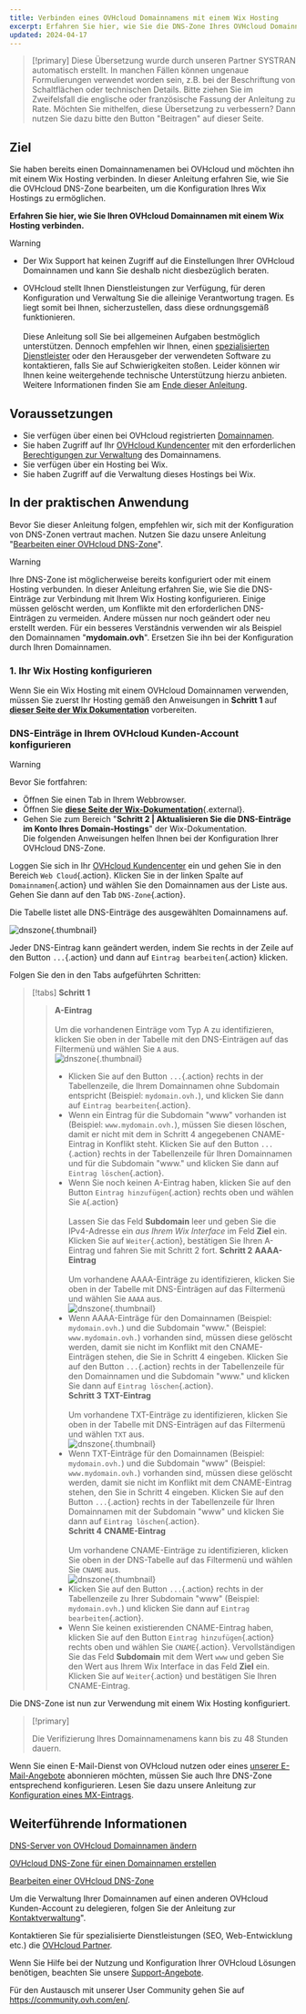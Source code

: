 ```yaml
---
title: Verbinden eines OVHcloud Domainnamens mit einem Wix Hosting
excerpt: Erfahren Sie hier, wie Sie die DNS-Zone Ihres OVHcloud Domainnamens konfigurieren, um sie mit einem Wix Hosting zu verwenden
updated: 2024-04-17
---
```


> [!primary]
> Diese Übersetzung wurde durch unseren Partner SYSTRAN automatisch erstellt. In manchen Fällen können ungenaue Formulierungen verwendet worden sein, z.B. bei der Beschriftung von Schaltflächen oder technischen Details. Bitte ziehen Sie im Zweifelsfall die englische oder französische Fassung der Anleitung zu Rate. Möchten Sie mithelfen, diese Übersetzung zu verbessern? Dann nutzen Sie dazu bitte den Button "Beitragen" auf dieser Seite.
>

## Ziel

Sie haben bereits einen Domainnamenamen bei OVHcloud und möchten ihn mit einem Wix Hosting verbinden. In dieser Anleitung erfahren Sie, wie Sie die OVHcloud DNS-Zone bearbeiten, um die Konfiguration Ihres Wix Hostings zu ermöglichen.

**Erfahren Sie hier, wie Sie Ihren OVHcloud Domainnamen mit einem Wix Hosting verbinden.**

> [!warning]
>
> - Der Wix Support hat keinen Zugriff auf die Einstellungen Ihrer OVHcloud Domainnamen und kann Sie deshalb nicht diesbezüglich beraten.
>
> - OVHcloud stellt Ihnen Dienstleistungen zur Verfügung, für deren Konfiguration und Verwaltung Sie die alleinige Verantwortung tragen. Es liegt somit bei Ihnen, sicherzustellen, dass diese ordnungsgemäß funktionieren.<br><br> Diese Anleitung soll Sie bei allgemeinen Aufgaben bestmöglich unterstützen. Dennoch empfehlen wir Ihnen, einen [spezialisierten Dienstleister](https://partner.ovhcloud.com/de/directory/) oder den Herausgeber der verwendeten Software zu kontaktieren, falls Sie auf Schwierigkeiten stoßen. Leider können wir Ihnen keine weitergehende technische Unterstützung hierzu anbieten. Weitere Informationen finden Sie am [Ende dieser Anleitung](#gofurther).
>
>

## Voraussetzungen

- Sie verfügen über einen bei OVHcloud registrierten [Domainnamen](https://www.ovhcloud.com/de/domains/).
- Sie haben Zugriff auf Ihr [OVHcloud Kundencenter](/links//manager) mit den erforderlichen [Berechtigungen zur Verwaltung](/pages/account_and_service_management/account_information/managing_contacts) des Domainnamens.
- Sie verfügen über ein Hosting bei Wix.
- Sie haben Zugriff auf die Verwaltung dieses Hostings bei Wix.

## In der praktischen Anwendung

Bevor Sie dieser Anleitung folgen, empfehlen wir, sich mit der Konfiguration von DNS-Zonen vertraut machen. Nutzen Sie dazu unsere Anleitung "[Bearbeiten einer OVHcloud DNS-Zone](/pages/web_cloud/domains/dns_zone_edit)".

> [!warning]
>
> Ihre DNS-Zone ist möglicherweise bereits konfiguriert oder mit einem Hosting verbunden. In dieser Anleitung erfahren Sie, wie Sie die DNS-Einträge zur Verbindung mit Ihrem Wix Hosting konfigurieren. Einige müssen gelöscht werden, um Konflikte mit den erforderlichen DNS-Einträgen zu vermeiden. Andere müssen nur noch geändert oder neu erstellt werden. Für ein besseres Verständnis verwenden wir als Beispiel den Domainnamen "**mydomain.ovh**". Ersetzen Sie ihn bei der Konfiguration durch Ihren Domainnamen.

### 1. Ihr Wix Hosting konfigurieren

Wenn Sie ein Wix Hosting mit einem OVHcloud Domainnamen verwenden, müssen Sie zuerst Ihr Hosting gemäß den Anweisungen in **Schritt 1** auf [**dieser Seite der Wix Dokumentation**](https://support.wix.com/de/article/connecter-un-domaine-%C3%A0-wix-par-pointage-5727882) vorbereiten.

### DNS-Einträge in Ihrem OVHcloud Kunden-Account konfigurieren

> [!warning]
>
> Bevor Sie fortfahren: <br>
> - Öffnen Sie einen Tab in Ihrem Webbrowser.
> - Öffnen Sie [**diese Seite der Wix-Dokumentation**](https://support.wix.com/de/article/connect-un-domain-%C3%A0-wix-par-pointing-5727882){.external}.
> - Gehen Sie zum Bereich "**Schritt 2 | Aktualisieren Sie die DNS-Einträge im Konto Ihres Domain-Hostings**" der Wix-Dokumentation.<br>
> Die folgenden Anweisungen helfen Ihnen bei der Konfiguration Ihrer OVHcloud DNS-Zone.

Loggen Sie sich in Ihr [OVHcloud Kundencenter](/links//manager) ein und gehen Sie in den Bereich `Web Cloud`{.action}. Klicken Sie in der linken Spalte auf `Domainnamen`{.action} und wählen Sie den Domainnamen aus der Liste aus. Gehen Sie dann auf den Tab `DNS-Zone`{.action}.

Die Tabelle listet alle DNS-Einträge des ausgewählten Domainnamens auf.

![dnszone](images/tab.png){.thumbnail}

Jeder DNS-Eintrag kann geändert werden, indem Sie rechts in der Zeile auf den Button `...`{.action} und dann auf `Eintrag bearbeiten`{.action} klicken.

Folgen Sie den in den Tabs aufgeführten Schritten:

> [!tabs]
> **Schritt 1**
>> **A-Eintrag**<br><br>
>> Um die vorhandenen Einträge vom Typ A zu identifizieren, klicken Sie oben in der Tabelle mit den DNS-Einträgen auf das Filtermenü und wählen Sie `A` aus.<br>
>> ![dnszone](images/filter-a.png){.thumbnail}<br>
>> - Klicken Sie auf den Button `...`{.action} rechts in der Tabellenzeile, die Ihrem Domainnamen ohne Subdomain entspricht (Beispiel: `mydomain.ovh.`), und klicken Sie dann auf `Eintrag bearbeiten`{.action}.<br>
>> - Wenn ein Eintrag für die Subdomain "www" vorhanden ist (Beispiel: `www.mydomain.ovh.`), müssen Sie diesen löschen, damit er nicht mit dem in Schritt 4 angegebenen CNAME-Eintrag in Konflikt steht. Klicken Sie auf den Button `...`{.action} rechts in der Tabellenzeile für Ihren Domainnamen und für die Subdomain "www." und klicken Sie dann auf `Eintrag löschen`{.action}.<br>
>> - Wenn Sie noch keinen A-Eintrag haben, klicken Sie auf den Button `Eintrag hinzufügen`{.action} rechts oben und wählen Sie `A`{.action}<br><br>
>> Lassen Sie das Feld **Subdomain** leer und geben Sie die IPv4-Adresse ein *aus Ihrem Wix Interface* im Feld **Ziel** ein.
>> Klicken Sie auf `Weiter`{.action}, bestätigen Sie Ihren A-Eintrag und fahren Sie mit Schritt 2 fort.
> **Schritt 2**
>> **AAAA-Eintrag**<br><br>
>>  Um vorhandene AAAA-Einträge zu identifizieren, klicken Sie oben in der Tabelle mit DNS-Einträgen auf das Filtermenü und wählen Sie `AAAA` aus.<br>
>> ![dnszone](images/filter-aaaa.png){.thumbnail}<br>
>> - Wenn AAAA-Einträge für den Domainnamen (Beispiel: `mydomain.ovh.`) und die Subdomain "www." (Beispiel: `www.mydomain.ovh.`) vorhanden sind, müssen diese gelöscht werden, damit sie nicht im Konflikt mit den CNAME-Einträgen stehen, die Sie in Schritt 4 eingeben. Klicken Sie auf den Button `...`{.action} rechts in der Tabellenzeile für den Domainnamen und die Subdomain "www." und klicken Sie dann auf `Eintrag löschen`{.action}.<br>
> **Schritt 3**
>> **TXT-Eintrag**<br><br>
>>  Um vorhandene TXT-Einträge zu identifizieren, klicken Sie oben in der Tabelle mit DNS-Einträgen auf das Filtermenü und wählen `TXT` aus.<br>
>> ![dnszone](images/filter-txt.png){.thumbnail}<br>
>> - Wenn TXT-Einträge für den Domainnamen (Beispiel: `mydomain.ovh.`) und die Subdomain "www" (Beispiel: `www.mydomain.ovh.`) vorhanden sind, müssen diese gelöscht werden, damit sie nicht im Konflikt mit dem CNAME-Eintrag stehen, den Sie in Schritt 4 eingeben. Klicken Sie auf den Button `...`{.action} rechts in der Tabellenzeile für Ihren Domainnamen mit der Subdomain "www" und klicken Sie dann auf `Eintrag löschen`{.action}.<br>
> **Schritt 4**
>> **CNAME-Eintrag**<br><br>
>>  Um vorhandene CNAME-Einträge zu identifizieren, klicken Sie oben in der DNS-Tabelle auf das Filtermenü und wählen Sie `CNAME` aus.<br>
>> ![dnszone](images/filter-cname.png){.thumbnail}<br>
>> - Klicken Sie auf den Button `...`{.action} rechts in der Tabellenzeile zu Ihrer Subdomain "www" (Beispiel: `mydomain.ovh.`) und klicken Sie dann auf `Eintrag bearbeiten`{.action}.<br>
>> - Wenn Sie keinen existierenden CNAME-Eintrag haben, klicken Sie auf den Button `Eintrag hinzufügen`{.action} rechts oben und wählen Sie `CNAME`{.action}.
>> Vervollständigen Sie das Feld **Subdomain** mit dem Wert `www` und geben Sie den Wert aus Ihrem Wix Interface in das Feld **Ziel** ein.<br>
>> Klicken Sie auf `Weiter`{.action} und bestätigen Sie Ihren CNAME-Eintrag.

Die DNS-Zone ist nun zur Verwendung mit einem Wix Hosting konfiguriert.

> [!primary]
>
> Die Verifizierung Ihres Domainnamenamens kann bis zu 48 Stunden dauern.

Wenn Sie einen E-Mail-Dienst von OVHcloud nutzen oder eines [unserer E-Mail-Angebote](https://www.ovhcloud.com/de/emails/) abonnieren möchten, müssen Sie auch Ihre DNS-Zone entsprechend konfigurieren. Lesen Sie dazu unsere Anleitung zur [Konfiguration eines MX-Eintrags](/pages/web_cloud/domains/dns_zone_mx).

## Weiterführende Informationen <a name="gofurther"></a>

[DNS-Server von OVHcloud Domainnamen ändern](/pages/web_cloud/domains/dns_server_general_information)

[OVHcloud DNS-Zone für einen Domainnamen erstellen](/pages/web_cloud/domains/dns_zone_create)

[Bearbeiten einer OVHcloud DNS-Zone](/pages/web_cloud/domains/dns_zone_edit)

Um die Verwaltung Ihrer Domainnamen auf einen anderen OVHcloud Kunden-Account zu delegieren, folgen Sie der Anleitung zur [Kontaktverwaltung](/pages/account_and_service_management/account_information/managing_contacts)".

Kontaktieren Sie für spezialisierte Dienstleistungen (SEO, Web-Entwicklung etc.) die [OVHcloud Partner](https://partner.ovhcloud.com/de/directory/).
 
Wenn Sie Hilfe bei der Nutzung und Konfiguration Ihrer OVHcloud Lösungen benötigen, beachten Sie unsere [Support-Angebote](https://www.ovhcloud.com/de/support-levels/).
 
Für den Austausch mit unserer User Community gehen Sie auf <https://community.ovh.com/en/>.
